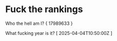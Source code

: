 # Fuck the rankings

Who the hell am I?
{ 17989633 }

What fucking year is it?
[ 2025-04-04T10:50:00Z ]
